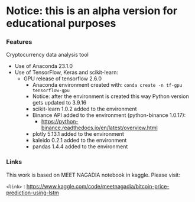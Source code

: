 # Notice: this is an alpha version for educational purposes

### Features
Cryptocurrency data analysis tool

- Use of Anaconda 23.1.0
- Use of TensorFlow, Keras and scikit-learn:
    - GPU release of tensorflow 2.6.0
        - Anaconda environment created with:
        `conda create -n tf-gpu tensorflow-gpu`
        - Notice: after the environment is created this way Python version gets updated to 3.9.16
        - scikit-learn 1.0.2 added to the environment
        - Binance API added to the environment (python-binance 1.0.17):
            - <https://python-binance.readthedocs.io/en/latest/overview.html>
        - plotly 5.13.1 added to the environment
        - kaleido 0.2.1 added to the environment
        - pandas 1.4.4 added to the environment

### Links
This work is based on MEET NAGADIA notebook in kaggle. Please visit:

`<link>` : <https://www.kaggle.com/code/meetnagadia/bitcoin-price-prediction-using-lstm>
